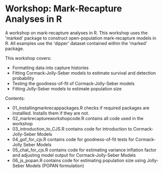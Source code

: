 # Workshop: Mark-Recapture Analyses in R

A workshop on mark-recapture analyses in R. This workshop uses the 'marked' package to construct open-population mark-recapture models in R. All examples use the 'dipper' dataset contained within the 'marked' package.

This workshop covers:

* Formatting data into capture histories
* Fitting Cormack-Jolly-Seber models to estimate survival and detection probability
* Testing the goodness-of-fit of Cormack-Jolly-Seber models
* Fitting Jolly-Seber models to estimate population size

Contents:
* 01_installingmarkrecappackages.R checks if required packages are installled. Installs them if they are not.
* 02_markrecaptureworkshopcode.R contains all code used in the workshop
* 03_introduction_to_CJS.R contains code for introduction to Cormack-Jolly-Seber Models
* 04_gof_for_cjs.R contains code for goodness-of-fit tests for Cormack-Jolly Seber Models
* 05_chat_for_cjs.R contains code for estimating variance inflation factor and adjusting model output for Cormack-Jolly-Seber Models
* 06_js_popan.R contains code for estimating population size using Jolly-Seber Models (POPAN formulation)

